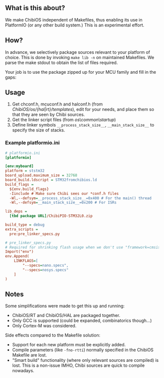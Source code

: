 
## What is this about?

We make ChibiOS independent of Makefiles, thus enabling its use in PlatformIO (or any other build system.) This is an experimental effort.

## How?

In advance, we selectively package sources relevant to your platform of choice. This is done by invoking `make lib -n` on maintained Makefiles. We parse the make stdout to obtain the list of files required.

Your job is to use the package zipped up for your MCU family and fill in the gaps:


## Usage
1. Get chconf.h, mcuconf.h and halconf.h (from *ChibiOS/os/{hal|rt}/templates*), edit for your needs, and place them so that they are seen by Chibi sources.
2. Get the linker script files (from *os\common\startup*)
3. Define linker symbols `__process_stack_size__`, `__main_stack_size__` to specify the size of stacks.

### Example platformio.ini

```ini
# platformio.ini
[platformio]

[env:myboard]
platform = ststm32
board_upload.maximum_size = 32768
board_build.ldscript = STM32fromchibios.ld
build_flags =
  ${env.build_flags}
  -Iinclude # Make sure Chibi sees our *conf.h files
  -Wl,--defsym=__process_stack_size__=0x400 # For the main() thread
  -Wl,--defsym=__main_stack_size__=0x200 # For ISRs

lib_deps =
  [tbd package URL]/ChibiPIO-STM32L0.zip

build_type = debug
extra_scripts =
  pre:pre_linker_specs.py

# pre_linker_specs.py
# Required for shrinking flash usage when we don't use "framework=cmsis"
Import("env")
env.Append(
    LINKFLAGS=[
        "--specs=nano.specs",
        "--specs=nosys.specs"
    ]
)

```


## Notes

Some simplifications were made to get this up and running:
- ChibiOS/RT and ChibiOS/HAL are packaged together.
- Only GCC is supported (could be expanded, combinatorics though...)
- Only Cortex-M was considered.

Side effects compared to the Makefile solution:
- Support for each new platform must be explicitly added.
- Compile parameters (like `-fno-rtti`) normally specified in the ChibiOS Makefile are lost.
- "Smart build" functionality (where only relevant sources are compiled) is lost. This is a non-issue IMHO, Chibi sources are quick to compile nowadays.
